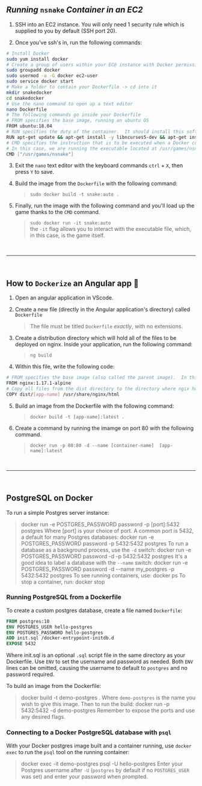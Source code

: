 ## *Running* `nsnake` *Container in an EC2* 

1. SSH into an EC2 instance.  You will only need 1 security rule which is supplied to you by default (SSH port 20).

2. Once you've ssh's in, run the following commands:

``` sh
# Install Docker
sudo yum install docker
# Create a group of users within your EC@ instance with Docker permissions
sudo groupadd docker
sudo usermod -a -G docker ec2-user
sudo service docker start
# Make a folder to contain your Dockerfile -> cd into it
mkdir snakedocker
cd snakedocker
# Use the nano command to open up a text editor
nano Dockerfile
# The following commands go inside your Dockerfile
# FROM specifies the base image, running an ubuntu OS
FROM ubuntu:18.04
# RUN specifies the duty of the container.  It should install this software
RUN apt-get update && apt-get install -y libncurses5-dev && apt-get install -y nsnake
# CMD specifies the instruction that is to be executed when a Docker container starts
# In this case, we are running the executable located at /usr/games/nsnake within the nginx container
CMD ["/usr/games/nsnake"]
```

3. Exit the `nano` text editor with the keyboard commands `ctrl` + `X`, then press `Y` to save.

4. Build the image from the `Dockerfile` with the following command: 
    >`sudo docker build -t snake:auto .`
    
5. Finally, run the image with the following command and you'll load up the game thanks to the `CMD` command.
    >`sudo docker run -it snake:auto` <br>
        the `-it` flag allows you to interact with the executable file, which, in this case, is the game itself.
<br>

<hr>

<br>

## How to `Dockerize` an Angular app 🦸

1. Open an angular application in VScode.

2. Create a new file (directly in the Angular application's directory) called `Dockerfile`
    > The file must be titled `Dockerfile` *exactly*, with no extensions.
3. Create a distribution directory which will hold all of the files to be deployed on nginx. Inside your application, run the following command:
    > `ng build`
    
4. Within this file, write the following code:
```sh
# FROM specifies the base image (also called the parent image).  In this case we will use Ubuntu OS
FROM nginx:1.17.1-alpine
# Copy all files from the dist directory to the directory where ngix hosts the files to serve at a specified port
COPY dist/[app-name] /usr/share/nginx/html
```

5. Build an image from the Dockerfile with the following command: <br>
    > `docker build -t [app-name]:latest .`
6. Create a command by running the imamge on port 80 with the following command. <br>
    > `docker run -p 80:80 -d --name [container-name]  [app-name]:latest`
<br>

<hr>

<br>

## PostgreSQL on Docker

To run a simple Postgres server instance:
>docker run -e POSTGRES_PASSWORD password -p [port]:5432 postgres
Where [port] is your choice of port. A common port is 5432, a default for many Postgres databases:
>docker run -e POSTGRES_PASSWORD password -p 5432:5432 postgres
To run a database as a background process, use the `-d` switch:
>docker run -e POSTGRES_PASSWORD password -d -p 5432:5432 postgres
It's a good idea to label a database with the `--name` switch:
>docker run -e POSTGRES_PASSWORD password -d --name my_postgres -p 5432:5432 postgres
To see running containers, use:
>docker ps
To stop a container, run:
>docker stop <CONTAINER-NAME-OR-ID>
### Running PostgreSQL from a Dockerfile
To create a custom postgres database, create a file named `Dockerfile`:
```Dockerfile
FROM postgres:10
ENV POSTGRES_USER hello-postgres
ENV POSTGRES_PASSWORD hello-postgres
ADD init.sql /docker-entrypoint-initdb.d
EXPOSE 5432
```

Where init.sql is an optional `.sql` script file in the same directory as your Dockerfile. Use `ENV` to set the username and password as needed. Both `ENV` lines can be omitted, causing the username to default to `postgres` and no password required.

To build an image from the Dockerfile:
>docker build -t demo-postgres .
Where `demo-postgres` is the name you wish to give this image. Then to run the build:
>docker run -p 5432:5432 -d demo-postgres
Remember to expose the ports and use any desired flags.

### Connecting to a Docker PostgreSQL database with `psql`
With your Docker postgres image built and a container running, use `docker exec` to run the `psql` tool on the running container:
>docker exec -it demo-postgres psql -U hello-postgres
Enter your Postgres username after `-U` (`postgres` by default if no `POSTGRES_USER` was set) and enter your password when prompted.